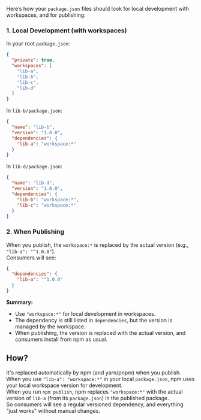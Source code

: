 Here’s how your `package.json` files should look for local development with workspaces, and for publishing:

### 1. Local Development (with workspaces)

In your root `package.json`:
```json
{
  "private": true,
  "workspaces": [
    "lib-a",
    "lib-b",
    "lib-c",
    "lib-d"
  ]
}
```

In `lib-b/package.json`:
```json
{
  "name": "lib-b",
  "version": "1.0.0",
  "dependencies": {
    "lib-a": "workspace:*"
  }
}
```

In `lib-d/package.json`:
```json
{
  "name": "lib-d",
  "version": "1.0.0",
  "dependencies": {
    "lib-b": "workspace:*",
    "lib-c": "workspace:*"
  }
}
```

### 2. When Publishing

When you publish, the `workspace:*` is replaced by the actual version (e.g., `"lib-a": "^1.0.0"`).  
Consumers will see:
```json
{
  "dependencies": {
    "lib-a": "^1.0.0"
  }
}
```

**Summary:**  

- Use `"workspace:*"` for local development in workspaces.
- The dependency is still listed in `dependencies`, but the version is managed by the workspace.
- When publishing, the version is replaced with the actual version, and consumers install from npm as usual.

## How? 

It's replaced automatically by npm (and yarn/pnpm) when you publish.  
When you use `"lib-a": "workspace:*"` in your local `package.json`, npm uses your local workspace version for development.  
When you run `npm publish`, npm replaces `"workspace:*"` with the actual version of `lib-a` (from its `package.json`) in the published package.  
So consumers will see a regular versioned dependency, and everything "just works" without manual changes.